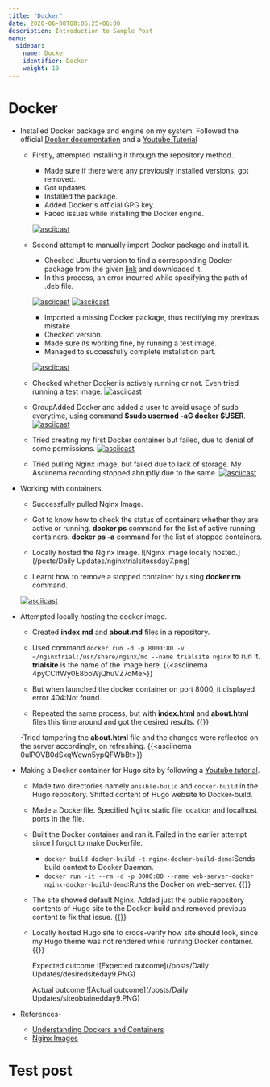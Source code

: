 ```yaml
---
title: "Docker"
date: 2020-06-08T08:06:25+06:00
description: Introduction to Sample Post
menu:
  sidebar:
    name: Docker
    identifier: Docker
    weight: 10
---
```


# Docker

- Installed Docker package and engine on my system. Followed the official [Docker documentation](https://docs.docker.com/engine/install/ubuntu/#install-from-a-package) and a [Youtube Tutorial](https://www.youtube.com/watch?v=kkazBPHc4bk)
  
  - Firstly, attempted installing it through the repository method.
    * Made sure if there were any previously installed versions, got removed.
    * Got updates.
    * Installed the package.
    * Added Docker's official GPG key.
    * Faced issues while installing the Docker engine.
    
    [![asciicast](https://asciinema.org/a/Ok4K53fq62IgX0AtMhaGdIi6e.svg)](https://asciinema.org/a/Ok4K53fq62IgX0AtMhaGdIi6e)
        
  - Second attempt to manually import Docker package and install it.
    * Checked Ubuntu version to find a corresponding Docker package from the given [link](https://download.docker.com/linux/ubuntu/dists/focal/pool/stable/amd64/) and downloaded it.
    * In this process, an error incurred while specifying the path of .deb file.
    
    [![asciicast](https://asciinema.org/a/vVCUkTw5A4sjRH3ZtGfcJQdhL.svg)](https://asciinema.org/a/vVCUkTw5A4sjRH3ZtGfcJQdhL)
    [![asciicast](https://asciinema.org/a/0vXWajk8VrZBPZAaZMscWSpz2.svg)](https://asciinema.org/a/0vXWajk8VrZBPZAaZMscWSpz2)
    
    * Imported a missing Docker package, thus rectifying my previous mistake.
    * Checked version.
    * Made sure its working fine, by running a test image.
    * Managed to successfully complete installation part.
    
    [![asciicast](https://asciinema.org/a/iIvMGkEjtXWVgAuYu3urg4DtG.svg)](https://asciinema.org/a/iIvMGkEjtXWVgAuYu3urg4DtG)
    
  - Checked whether Docker is actively running or not. Even tried running a test image.
    [![asciicast](https://asciinema.org/a/5hufWQD6JLMrDivOjga5GALrQ.svg)](https://asciinema.org/a/5hufWQD6JLMrDivOjga5GALrQ)
  
  - GroupAdded Docker and added a user to avoid usage of sudo everytime, using command **$sudo usermod -aG docker $USER**.
    [![asciicast](https://asciinema.org/a/pzzcJ4ayAUglUXLOHFxFpKbQK.svg)](https://asciinema.org/a/pzzcJ4ayAUglUXLOHFxFpKbQK)

  - Tried creating my first Docker container but failed, due to denial of some permissions.
    [![asciicast](https://asciinema.org/a/UshelqIMVU9Wnu4FeHykHShiR.svg)](https://asciinema.org/a/UshelqIMVU9Wnu4FeHykHShiR)
  
  - Tried pulling Nginx image, but failed due to lack of storage. My Asciinema recording stopped abruptly due to the same.
    [![asciicast](https://asciinema.org/a/uyUyl1VTwIHVl0asDS7U1Uj0X.svg)](https://asciinema.org/a/uyUyl1VTwIHVl0asDS7U1Uj0X)

- Working with containers.

  - Successfully pulled Nginx Image.
  
  - Got to know how to check the status of containers whether they are active or running.
    **docker ps** command for the list of active running containers.
    **docker ps -a** command for the list of stopped containers.
    
  - Locally hosted the Nginx Image.
  ![Nginx image locally hosted.](/posts/Daily Updates/nginxtrialsitessday7.png)
  
  - Learnt how to remove a stopped container by using **docker rm <ContainerID>** command.
  
  [![asciicast](https://asciinema.org/a/qy4mU0eJnRxHp1HaZmOUALSKB.svg)](https://asciinema.org/a/qy4mU0eJnRxHp1HaZmOUALSKB)

- Attempted locally hosting the docker image.

  - Created **index.md** and **about.md** files in a repository.
  
  - Used command `docker run -d -p 8000:80 -v ~/nginxtrial:/usr/share/nginx/md --name trialsite nginx` to run it. **trialsite** is the name of the image here.
  {{<asciinema 4pyCCIfWy0E8boWjQhuVZ7oMe>}}
  
  - But when launched the docker container on port 8000, it displayed error 404:Not found.
  
  - Repeated the same process, but with **index.html** and **about.html** files this time around and got the desired results.
  {{<asciinema uZD87ZEDJXD8dQUKDWgmIjgbd>}}
  
  -Tried tampering the **about.html** file and the changes were reflected on the server accordingly, on refreshing.
  {{<asciinema 0ulPOVB0dSxqWewn5ypQFWbBt>}}

- Making a Docker container for Hugo site by following a [Youtube tutorial](https://www.youtube.com/watch?v=kkazBPHc4bk&t=198s).

  - Made two directories namely `ansible-build` and `docker-build` in the Hugo repository. Shifted content of Hugo website to Docker-build.
  
  - Made a Dockerfile. Specified Nginx static file location and localhost ports in the file.
  
  - Built the Docker container and ran it. Failed in the earlier attempt since I forgot to make Dockerfile.
    * `docker build docker-build -t nginx-docker-build-demo`:Sends build context to Docker Daemon.
    * `docker run -it --rm -d -p 8000:80 --name web-server-docker nginx-docker-build-demo`:Runs the Docker on web-server.
    {{<asciinema sQzHGL7umB6JpnjzsbWIyP1ez>}}
    
  - The site showed default Nginx. Added just the public repository contents of Hugo site to the Docker-build and removed previous content to fix that issue.
    {{<asciinema O9dzIKFXv7YBRQpVGkubtEt3k>}}
  
  - Locally hosted Hugo site to croos-verify how site should look, since my Hugo theme was not rendered while running Docker container.
    {{<asciinema sdle0vIj2PgxSEM9eUIITa7Ah>}}
    
    Expected outcome
    ![Expected outcome](/posts/Daily Updates/desiredsiteday9.PNG)
    
    Actual outcome
    ![Actual outcome](/posts/Daily Updates/siteobtainedday9.PNG)

- References-
  * [Understanding Dockers and Containers](https://www.youtube.com/watch?v=JSLpG_spOBM)
  * [Nginx Images](https://hub.docker.com/_/nginx)

# Test post
